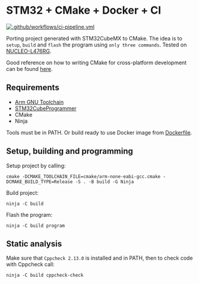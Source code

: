 # STM32 + CMake + Docker + CI

[![.github/workflows/ci-pipeline.yml](https://github.com/the-risk-taker/stm32-cmake-static-analysis-docker-and-ci/actions/workflows/ci-pipeline.yml/badge.svg?branch=main)](https://github.com/the-risk-taker/stm32-cmake-static-analysis-docker-and-ci/actions/workflows/ci-pipeline.yml)

Porting project generated with STM32CubeMX to CMake. The idea is to `setup`, `build` and `flash` the program using `only three commands`. Tested on [NUCLEO-L476RG](https://www.st.com/en/evaluation-tools/nucleo-l476rg.html).

Good reference on how to writing CMake for cross-platform development can be found [here](https://stackoverflow.com/a/43836115).

## Requirements

- [Arm GNU Toolchain](https://developer.arm.com/downloads/-/arm-gnu-toolchain-downloads)
- [STM32CubeProgrammer](https://www.st.com/en/development-tools/stm32cubeprog.html)
- CMake
- Ninja

Tools must be in PATH. Or build ready to use Docker image from [Dockerfile](Dockerfile).

## Setup, building and programming

Setup project by calling:

```shell
cmake -DCMAKE_TOOLCHAIN_FILE=cmake/arm-none-eabi-gcc.cmake -DCMAKE_BUILD_TYPE=Release -S . -B build -G Ninja
```

Build project:

```shell
ninja -C build
```

Flash the program:

```shell
ninja -C build program
```

## Static analysis

Make sure that `Cppcheck 2.13.0` is installed and in PATH, then to check code with Cppcheck call:

```shell
ninja -C build cppcheck-check
```
